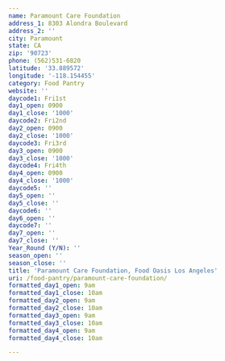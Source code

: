 ```yaml
---
name: Paramount Care Foundation
address_1: 8303 Alondra Boulevard
address_2: ''
city: Paramount
state: CA
zip: '90723'
phone: (562)531-6820
latitude: '33.889572'
longitude: '-118.154455'
category: Food Pantry
website: ''
daycode1: Fri1st
day1_open: 0900
day1_close: '1000'
daycode2: Fri2nd
day2_open: 0900
day2_close: '1000'
daycode3: Fri3rd
day3_open: 0900
day3_close: '1000'
daycode4: Fri4th
day4_open: 0900
day4_close: '1000'
daycode5: ''
day5_open: ''
day5_close: ''
daycode6: ''
day6_open: ''
daycode7: ''
day7_open: ''
day7_close: ''
Year_Round (Y/N): ''
season_open: ''
season_close: ''
title: 'Paramount Care Foundation, Food Oasis Los Angeles'
uri: /food-pantry/paramount-care-foundation/
formatted_day1_open: 9am
formatted_day1_close: 10am
formatted_day2_open: 9am
formatted_day2_close: 10am
formatted_day3_open: 9am
formatted_day3_close: 10am
formatted_day4_open: 9am
formatted_day4_close: 10am

---
```

